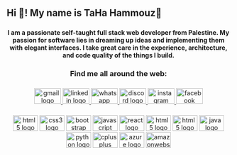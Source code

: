 <h2 align="left">Hi 👋! My name is TaHa Hammouz👋</h2>


###

<p align="left"></p>

###

<h4 align="center">I am a passionate self-taught full stack web developer from Palestine. My passion for software lies in dreaming up ideas and implementing them with elegant interfaces. I take great care in the experience, architecture, and code quality of the things I build.</h4>

###

<h3 align="center">Find me all around the web:</h3>

###

<div align="center">
  <a href="tahahammouz2k01@gmail.com" target="_blank">
    <img src="https://raw.githubusercontent.com/maurodesouza/profile-readme-generator/master/src/assets/icons/social/gmail/default.svg" width="60" height="35" alt="gmail logo"  />
  </a>
  <a href="https://www.linkedin.com/in/taha-hammouz/" target="_blank">
    <img src="https://raw.githubusercontent.com/maurodesouza/profile-readme-generator/master/src/assets/icons/social/linkedin/default.svg" width="60" height="35" alt="linkedin logo"  />
  </a>
  <a href="https://wa.me/972595710117" target="_blank">
    <img src="https://raw.githubusercontent.com/maurodesouza/profile-readme-generator/master/src/assets/icons/social/whatsapp/default.svg" width="60" height="35" alt="whatsapp logo"  />
  </a>
  <a href="Toxicity#4175" target="_blank">
    <img src="https://raw.githubusercontent.com/maurodesouza/profile-readme-generator/master/src/assets/icons/social/discord/default.svg" width="60" height="35" alt="discord logo"  />
  </a>
  <a href="https://www.instagram.com/taha_hammouz/" target="_blank">
    <img src="https://raw.githubusercontent.com/maurodesouza/profile-readme-generator/master/src/assets/icons/social/instagram/default.svg" width="60" height="35" alt="instagram logo"  />
  </a>
  <a href="https://www.facebook.com/tahahammouz" target="_blank">
    <img src="https://raw.githubusercontent.com/maurodesouza/profile-readme-generator/master/src/assets/icons/social/facebook/default.svg" width="60" height="35" alt="facebook logo"  />
  </a>
</div>

###


###

<div align="center">
  <img src="https://cdn.jsdelivr.net/gh/devicons/devicon/icons/html5/html5-original.svg" height="35" width="56" alt="html5 logo"  />
  <img src="https://cdn.jsdelivr.net/gh/devicons/devicon/icons/css3/css3-original.svg" height="35" width="56" alt="css3 logo"  />
  <img src="https://cdn.jsdelivr.net/gh/devicons/devicon/icons/bootstrap/bootstrap-original.svg" height="35" width="56" alt="bootstrap logo"  />
  <img src="https://cdn.jsdelivr.net/gh/devicons/devicon/icons/javascript/javascript-original.svg" height="35" width="56" alt="javascript logo"  />
  <img src="https://cdn.jsdelivr.net/gh/devicons/devicon/icons/react/react-original.svg" height="35" width="56" alt="react logo"  />

  <img src="https://static-00.iconduck.com/assets.00/nextjs-icon-512x309-yynfidez.png" height="35" width="56" alt="html5 logo"  />
  <img src="https://cdn.icon-icons.com/icons2/2699/PNG/512/tailwindcss_logo_icon_170649.png" height="35" width="56" alt="html5 logo"  />
  
  <img src="https://cdn.jsdelivr.net/gh/devicons/devicon/icons/java/java-original.svg" height="35" width="56" alt="java logo"  />
  <img src="https://cdn.jsdelivr.net/gh/devicons/devicon/icons/python/python-original.svg" height="35" width="56" alt="python logo"  />
  <img src="https://cdn.jsdelivr.net/gh/devicons/devicon/icons/cplusplus/cplusplus-original.svg" height="35" width="56" alt="cplusplus logo"  />
  <img src="https://cdn.jsdelivr.net/gh/devicons/devicon/icons/azure/azure-original.svg" height="35" width="56" alt="azure logo"  />
  <img src="https://cdn.jsdelivr.net/gh/devicons/devicon/icons/amazonwebservices/amazonwebservices-original.svg" height="35" width="56" alt="amazonwebservices logo"  />
</div>

###
